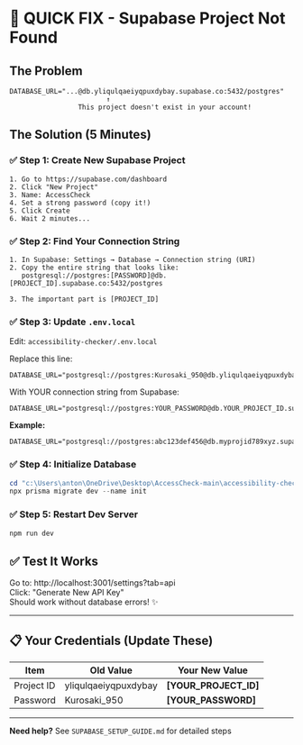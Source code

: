 # 🚨 QUICK FIX - Supabase Project Not Found

## The Problem
```
DATABASE_URL="...@db.yliqulqaeiyqpuxdybay.supabase.co:5432/postgres"
                        ↑
                 This project doesn't exist in your account!
```

## The Solution (5 Minutes)

### ✅ Step 1: Create New Supabase Project
```
1. Go to https://supabase.com/dashboard
2. Click "New Project"
3. Name: AccessCheck
4. Set a strong password (copy it!)
5. Click Create
6. Wait 2 minutes...
```

### ✅ Step 2: Find Your Connection String
```
1. In Supabase: Settings → Database → Connection string (URI)
2. Copy the entire string that looks like:
   postgresql://postgres:[PASSWORD]@db.[PROJECT_ID].supabase.co:5432/postgres

3. The important part is [PROJECT_ID]
```

### ✅ Step 3: Update `.env.local`
Edit: `accessibility-checker/.env.local`

Replace this line:
```env
DATABASE_URL="postgresql://postgres:Kurosaki_950@db.yliqulqaeiyqpuxdybay.supabase.co:5432/postgres"
```

With YOUR connection string from Supabase:
```env
DATABASE_URL="postgresql://postgres:YOUR_PASSWORD@db.YOUR_PROJECT_ID.supabase.co:5432/postgres"
```

**Example:**
```env
DATABASE_URL="postgresql://postgres:abc123def456@db.myprojid789xyz.supabase.co:5432/postgres"
```

### ✅ Step 4: Initialize Database
```powershell
cd "c:\Users\anton\OneDrive\Desktop\AccessCheck-main\accessibility-checker"
npx prisma migrate dev --name init
```

### ✅ Step 5: Restart Dev Server
```powershell
npm run dev
```

## ✅ Test It Works
Go to: http://localhost:3001/settings?tab=api  
Click: "Generate New API Key"  
Should work without database errors! ✨

---

## 📋 Your Credentials (Update These)

| Item | Old Value | Your New Value |
|------|-----------|----------------|
| Project ID | yliqulqaeiyqpuxdybay | **[YOUR_PROJECT_ID]** |
| Password | Kurosaki_950 | **[YOUR_PASSWORD]** |

---

**Need help?** See `SUPABASE_SETUP_GUIDE.md` for detailed steps
